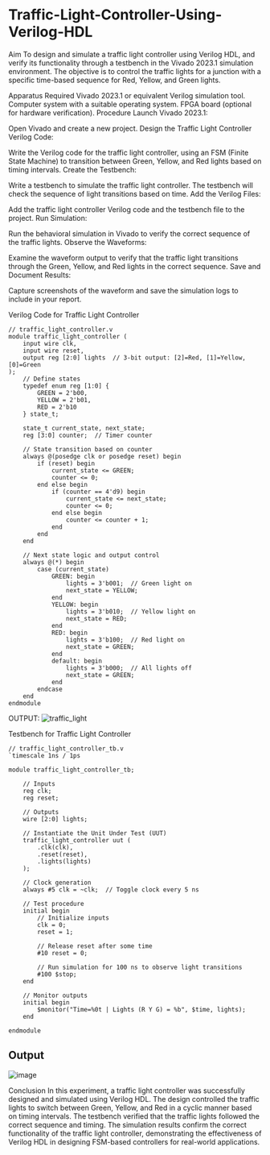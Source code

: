 # Traffic-Light-Controller-Using-Verilog-HDL
Aim
To design and simulate a traffic light controller using Verilog HDL, and verify its functionality through a testbench in the Vivado 2023.1 simulation environment. The objective is to control the traffic lights for a junction with a specific time-based sequence for Red, Yellow, and Green lights.

Apparatus Required
Vivado 2023.1 or equivalent Verilog simulation tool.
Computer system with a suitable operating system.
FPGA board (optional for hardware verification).
Procedure
Launch Vivado 2023.1:

Open Vivado and create a new project.
Design the Traffic Light Controller Verilog Code:

Write the Verilog code for the traffic light controller, using an FSM (Finite State Machine) to transition between Green, Yellow, and Red lights based on timing intervals.
Create the Testbench:

Write a testbench to simulate the traffic light controller. The testbench will check the sequence of light transitions based on time.
Add the Verilog Files:

Add the traffic light controller Verilog code and the testbench file to the project.
Run Simulation:

Run the behavioral simulation in Vivado to verify the correct sequence of the traffic lights.
Observe the Waveforms:

Examine the waveform output to verify that the traffic light transitions through the Green, Yellow, and Red lights in the correct sequence.
Save and Document Results:

Capture screenshots of the waveform and save the simulation logs to include in your report.

Verilog Code for Traffic Light Controller
```
// traffic_light_controller.v
module traffic_light_controller (
    input wire clk,
    input wire reset,
    output reg [2:0] lights  // 3-bit output: [2]=Red, [1]=Yellow, [0]=Green
);
    // Define states
    typedef enum reg [1:0] {
        GREEN = 2'b00,
        YELLOW = 2'b01,
        RED = 2'b10
    } state_t;

    state_t current_state, next_state;
    reg [3:0] counter;  // Timer counter

    // State transition based on counter
    always @(posedge clk or posedge reset) begin
        if (reset) begin
            current_state <= GREEN;
            counter <= 0;
        end else begin
            if (counter == 4'd9) begin
                current_state <= next_state;
                counter <= 0;
            end else begin
                counter <= counter + 1;
            end
        end
    end

    // Next state logic and output control
    always @(*) begin
        case (current_state)
            GREEN: begin
                lights = 3'b001;  // Green light on
                next_state = YELLOW;
            end
            YELLOW: begin
                lights = 3'b010;  // Yellow light on
                next_state = RED;
            end
            RED: begin
                lights = 3'b100;  // Red light on
                next_state = GREEN;
            end
            default: begin
                lights = 3'b000;  // All lights off
                next_state = GREEN;
            end
        endcase
    end
endmodule
```
OUTPUT:
![traffic_light](https://github.com/user-attachments/assets/73004787-7325-48c8-bc37-db0ffcce2207)


Testbench for Traffic Light Controller
```
// traffic_light_controller_tb.v
`timescale 1ns / 1ps

module traffic_light_controller_tb;

    // Inputs
    reg clk;
    reg reset;

    // Outputs
    wire [2:0] lights;

    // Instantiate the Unit Under Test (UUT)
    traffic_light_controller uut (
        .clk(clk),
        .reset(reset),
        .lights(lights)
    );

    // Clock generation
    always #5 clk = ~clk;  // Toggle clock every 5 ns

    // Test procedure
    initial begin
        // Initialize inputs
        clk = 0;
        reset = 1;

        // Release reset after some time
        #10 reset = 0;

        // Run simulation for 100 ns to observe light transitions
        #100 $stop;
    end

    // Monitor outputs
    initial begin
        $monitor("Time=%0t | Lights (R Y G) = %b", $time, lights);
    end

endmodule
```
## Output
![image](https://github.com/user-attachments/assets/4eb9b8e9-cec3-40dc-a15d-4ba709f14030)


Conclusion
In this experiment, a traffic light controller was successfully designed and simulated using Verilog HDL. The design controlled the traffic lights to switch between Green, Yellow, and Red in a cyclic manner based on timing intervals. The testbench verified that the traffic lights followed the correct sequence and timing. The simulation results confirm the correct functionality of the traffic light controller, demonstrating the effectiveness of Verilog HDL in designing FSM-based controllers for real-world applications.
